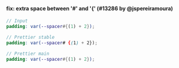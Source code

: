 #### fix: extra space between '#' and '{' (#13286 by @jspereiramoura)

<!-- prettier-ignore -->
```scss
// Input
padding: var(--spacer#{(1) + 2});

// Prettier stable
padding: var(--spacer# {(1) + 2});

// Prettier main
padding: var(--spacer#{(1) + 2});
```
